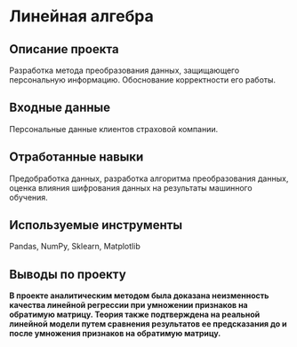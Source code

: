 #  Линейная алгебра
## Описание проекта
Разработка метода преобразования данных, защищающего персональную информацию. Обоснование корректности его работы.
## Входные данные
Персональные данные клиентов страховой компании.
## Отработанные навыки
Предобработка данных, разработка алгоритма преобразования данных, оценка влияния шифрования данных на результаты машинного обучения.
## Используемые инструменты
Pandas, NumPy, Sklearn, Matplotlib
## Выводы по проекту
**В проекте аналитическим методом была доказана неизменность качества линейной регрессии при умножении признаков на обратимую матрицу. Теория также подтверждена на реальной линейной модели путем сравнения результатов ее предсказания до и после умножения признаков на обратимую матрицу.**